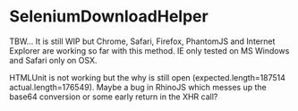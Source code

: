 SeleniumDownloadHelper
======================

TBW...
It is still WIP but Chrome, Safari, Firefox, PhantomJS and Internet Explorer are working so far with this method.
IE only tested on MS Windows and Safari only on OSX.

HTMLUnit is not working but the why is still open (expected.length=187514 actual.length=176549).
Maybe a bug in RhinoJS which messes up the base64 conversion or some early return in the XHR call?

